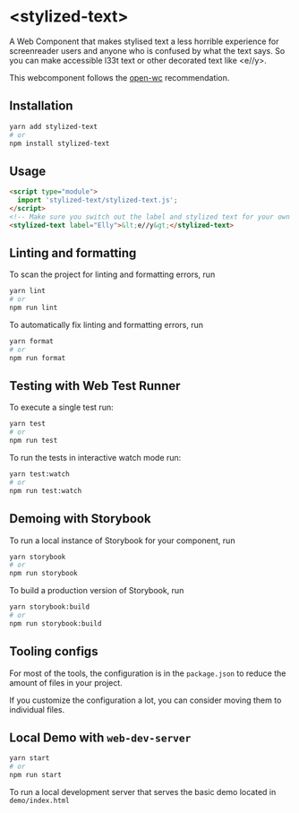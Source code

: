 # \<stylized-text>

A Web Component that makes stylised text a less horrible experience for screenreader users and anyone who is confused by what the text says.
So you can make accessible l33t text or other decorated text like \<e//y>.

This webcomponent follows the [open-wc](https://github.com/open-wc/open-wc) recommendation.

## Installation

```bash
yarn add stylized-text
# or
npm install stylized-text
```

## Usage

```html
<script type="module">
  import 'stylized-text/stylized-text.js';
</script>
<!-- Make sure you switch out the label and stylized text for your own -->
<stylized-text label="Elly">&lt;e//y&gt;</stylized-text>
```

## Linting and formatting

To scan the project for linting and formatting errors, run

```bash
yarn lint
# or
npm run lint
```

To automatically fix linting and formatting errors, run

```bash
yarn format
# or
npm run format
```

## Testing with Web Test Runner

To execute a single test run:

```bash
yarn test
# or
npm run test
```

To run the tests in interactive watch mode run:

```bash
yarn test:watch
# or
npm run test:watch
```

## Demoing with Storybook

To run a local instance of Storybook for your component, run

```bash
yarn storybook
# or
npm run storybook
```

To build a production version of Storybook, run

```bash
yarn storybook:build
# or
npm run storybook:build
```

## Tooling configs

For most of the tools, the configuration is in the `package.json` to reduce the amount of files in your project.

If you customize the configuration a lot, you can consider moving them to individual files.

## Local Demo with `web-dev-server`

```bash
yarn start
# or
npm run start
```

To run a local development server that serves the basic demo located in `demo/index.html`

